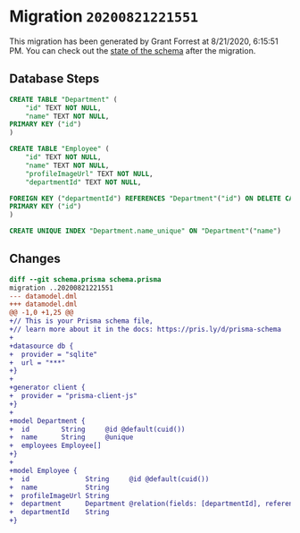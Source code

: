 # Migration `20200821221551`

This migration has been generated by Grant Forrest at 8/21/2020, 6:15:51 PM.
You can check out the [state of the schema](./schema.prisma) after the migration.

## Database Steps

```sql
CREATE TABLE "Department" (
    "id" TEXT NOT NULL,
    "name" TEXT NOT NULL,
PRIMARY KEY ("id")
)

CREATE TABLE "Employee" (
    "id" TEXT NOT NULL,
    "name" TEXT NOT NULL,
    "profileImageUrl" TEXT NOT NULL,
    "departmentId" TEXT NOT NULL,

FOREIGN KEY ("departmentId") REFERENCES "Department"("id") ON DELETE CASCADE ON UPDATE CASCADE,
PRIMARY KEY ("id")
)

CREATE UNIQUE INDEX "Department.name_unique" ON "Department"("name")
```

## Changes

```diff
diff --git schema.prisma schema.prisma
migration ..20200821221551
--- datamodel.dml
+++ datamodel.dml
@@ -1,0 +1,25 @@
+// This is your Prisma schema file,
+// learn more about it in the docs: https://pris.ly/d/prisma-schema
+
+datasource db {
+  provider = "sqlite"
+  url = "***"
+}
+
+generator client {
+  provider = "prisma-client-js"
+}
+
+model Department {
+  id        String     @id @default(cuid())
+  name      String     @unique
+  employees Employee[]
+}
+
+model Employee {
+  id              String     @id @default(cuid())
+  name            String
+  profileImageUrl String
+  department      Department @relation(fields: [departmentId], references: [id])
+  departmentId    String
+}
```



